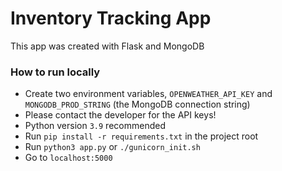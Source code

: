 
# Inventory Tracking App
This app was created with Flask and MongoDB

### How to run locally
- Create two environment variables, `OPENWEATHER_API_KEY` and `MONGODB_PROD_STRING` (the MongoDB connection string)
- Please contact the developer for the API keys!
- Python version `3.9` recommended
- Run `pip install -r requirements.txt` in the project root
- Run `python3 app.py` or `./gunicorn_init.sh`
- Go to `localhost:5000`

